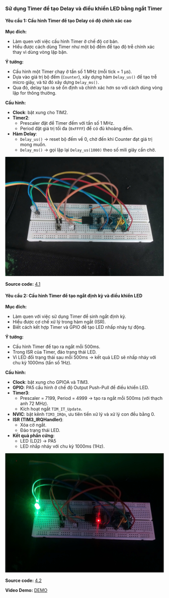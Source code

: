 ### Sử dụng Timer để tạo Delay và điều khiển LED bằng ngắt Timer  

#### Yêu cầu 1: Cấu hình Timer để tạo Delay có độ chính xác cao  

**Mục đích:**  
- Làm quen với việc cấu hình Timer ở chế độ cơ bản.  
- Hiểu được cách dùng Timer như một bộ đếm để tạo độ trễ chính xác thay vì dùng vòng lặp bận.  

**Ý tưởng:**  
- Cấu hình một Timer chạy ở tần số 1 MHz (mỗi tick = 1 µs).  
- Dựa vào giá trị bộ đếm (`Counter`), xây dựng hàm `Delay_us()` để tạo trễ micro giây, và từ đó xây dựng `Delay_ms()`.  
- Qua đó, delay tạo ra sẽ ổn định và chính xác hơn so với cách dùng vòng lặp for thông thường.  

**Cấu hình:**  
- **Clock**: bật xung cho TIM2.  
- **Timer2**:  
  - Prescaler đặt để Timer đếm với tần số 1 MHz.  
  - Period đặt giá trị tối đa (`0xFFFF`) để có đủ khoảng đếm.  
- **Hàm Delay**:  
  - `Delay_us()` → reset bộ đếm về 0, chờ đến khi Counter đạt giá trị mong muốn.  
  - `Delay_ms()` → gọi lặp lại `Delay_us(1000)` theo số mili giây cần chờ.
    
![alt text](Ex2.jpg)  

**Source code:** [4.1](bai4.1/main.c)



#### Yêu cầu 2: Cấu hình Timer để tạo ngắt định kỳ và điều khiển LED  

**Mục đích:**  
- Làm quen với việc sử dụng Timer để sinh ngắt định kỳ.  
- Hiểu được cơ chế xử lý trong hàm ngắt (ISR).  
- Biết cách kết hợp Timer và GPIO để tạo LED nhấp nháy tự động.  

**Ý tưởng:**  
- Cấu hình Timer để tạo ra ngắt mỗi 500ms.  
- Trong ISR của Timer, đảo trạng thái LED.  
- Vì LED đổi trạng thái sau mỗi 500ms → kết quả LED sẽ nhấp nháy với chu kỳ 1000ms (tần số 1Hz).  

**Cấu hình:**  
- **Clock**: bật xung cho GPIOA và TIM3.  
- **GPIO**: PA5 cấu hình ở chế độ Output Push-Pull để điều khiển LED.  
- **Timer3**:  
  - Prescaler = 7199, Period = 4999 → tạo ra ngắt mỗi 500ms (với thạch anh 72 MHz).  
  - Kích hoạt ngắt `TIM_IT_Update`.  
- **NVIC**: bật kênh `TIM3_IRQn`, ưu tiên tiền xử lý và xử lý con đều bằng 0.  
- **ISR (TIM3_IRQHandler)**:  
  - Xóa cờ ngắt.  
  - Đảo trạng thái LED.  
- **Kết quả phần cứng:**  
  - LED (LD2) → PA5  
  - LED nhấp nháy với chu kỳ 1000ms (1Hz).  

![alt text](Ex3.jpg)  

**Source code:** [4.2](bai4.2/main.c)  

**Video Demo:** [DEMO](https://drive.google.com/file/d/1-fPehWmMZ_MQAn5zlWZd9v7xuTtwPYq9/view)




